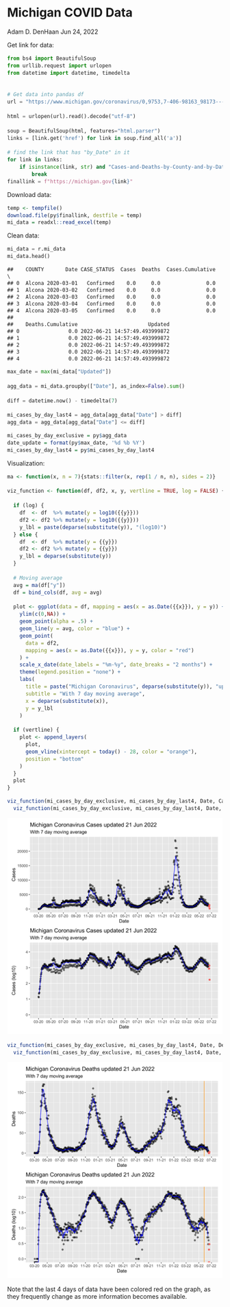 Michigan COVID Data
================
Adam D. DenHaan
Jun 24, 2022

Get link for data:

``` python
from bs4 import BeautifulSoup
from urllib.request import urlopen
from datetime import datetime, timedelta


# Get data into pandas df
url = "https://www.michigan.gov/coronavirus/0,9753,7-406-98163_98173---,00.html"

html = urlopen(url).read().decode("utf-8")

soup = BeautifulSoup(html, features="html.parser")
links = [link.get('href') for link in soup.find_all('a')]

# find the link that has "by_Date" in it
for link in links:
    if isinstance(link, str) and "Cases-and-Deaths-by-County-and-by-Date-of-Symptom" in link:
        break
finallink = f"https://michigan.gov{link}"
```

Download data:

``` r
temp <- tempfile()
download.file(py$finallink, destfile = temp)
mi_data = readxl::read_excel(temp)
```

Clean data:

``` python
mi_data = r.mi_data
mi_data.head()
```

    ##    COUNTY       Date CASE_STATUS  Cases  Deaths  Cases.Cumulative  \
    ## 0  Alcona 2020-03-01   Confirmed    0.0     0.0               0.0   
    ## 1  Alcona 2020-03-02   Confirmed    0.0     0.0               0.0   
    ## 2  Alcona 2020-03-03   Confirmed    0.0     0.0               0.0   
    ## 3  Alcona 2020-03-04   Confirmed    0.0     0.0               0.0   
    ## 4  Alcona 2020-03-05   Confirmed    0.0     0.0               0.0   
    ## 
    ##    Deaths.Cumulative                       Updated  
    ## 0                0.0 2022-06-21 14:57:49.493999872  
    ## 1                0.0 2022-06-21 14:57:49.493999872  
    ## 2                0.0 2022-06-21 14:57:49.493999872  
    ## 3                0.0 2022-06-21 14:57:49.493999872  
    ## 4                0.0 2022-06-21 14:57:49.493999872

``` python
max_date = max(mi_data["Updated"])

agg_data = mi_data.groupby(["Date"], as_index=False).sum()

diff = datetime.now() - timedelta(7)
  
mi_cases_by_day_last4 = agg_data[agg_data["Date"] > diff]
agg_data = agg_data[agg_data["Date"] <= diff]
```

``` r
mi_cases_by_day_exclusive = py$agg_data
date_update = format(py$max_date, '%d %b %Y')
mi_cases_by_day_last4 = py$mi_cases_by_day_last4
```

Visualization:

``` r
ma <- function(x, n = 7){stats::filter(x, rep(1 / n, n), sides = 2)}

viz_function <- function(df, df2, x, y, vertline = TRUE, log = FALSE) {
  
  if (log) {
    df  <- df  %>% mutate(y = log10({{y}}))
    df2 <- df2 %>% mutate(y = log10({{y}}))
    y_lbl = paste(deparse(substitute(y)), "(log10)")
  } else {
    df  <- df  %>% mutate(y = {{y}})
    df2 <- df2 %>% mutate(y = {{y}})
    y_lbl = deparse(substitute(y))
  }
  
  # Moving average
  avg = ma(df["y"])
  df = bind_cols(df, avg = avg)
  
  plot <- ggplot(data = df, mapping = aes(x = as.Date({{x}}), y = y)) +
    ylim(c(0,NA)) +
    geom_point(alpha = .5) +
    geom_line(y = avg, color = "blue") +
    geom_point(
      data = df2,
      mapping = aes(x = as.Date({{x}}), y = y, color = "red")
    ) +
    scale_x_date(date_labels = "%m-%y", date_breaks = "2 months") + 
    theme(legend.position = "none") +
    labs(
      title = paste("Michigan Coronavirus", deparse(substitute(y)), "updated", date_update),
      subtitle = "With 7 day moving average",
      x = deparse(substitute(x)),
      y = y_lbl
    )
  
  if (vertline) {
    plot <- append_layers(
      plot,
      geom_vline(xintercept = today() - 28, color = "orange"),
      position = "bottom"
    )
  }
  plot
}
```

``` r
viz_function(mi_cases_by_day_exclusive, mi_cases_by_day_last4, Date, Cases, vertline = FALSE) /
  viz_function(mi_cases_by_day_exclusive, mi_cases_by_day_last4, Date, Cases, log = TRUE, vertline = FALSE)
```

![](MiCorona_files/figure-gfm/viz-1.png)<!-- -->

``` r
viz_function(mi_cases_by_day_exclusive, mi_cases_by_day_last4, Date, Deaths, vertline = TRUE) / 
  viz_function(mi_cases_by_day_exclusive, mi_cases_by_day_last4, Date, Deaths, vertline = TRUE, log = TRUE)
```

![](MiCorona_files/figure-gfm/viz2-1.png)<!-- -->

Note that the last 4 days of data have been colored red on the graph, as
they frequently change as more information becomes available.
